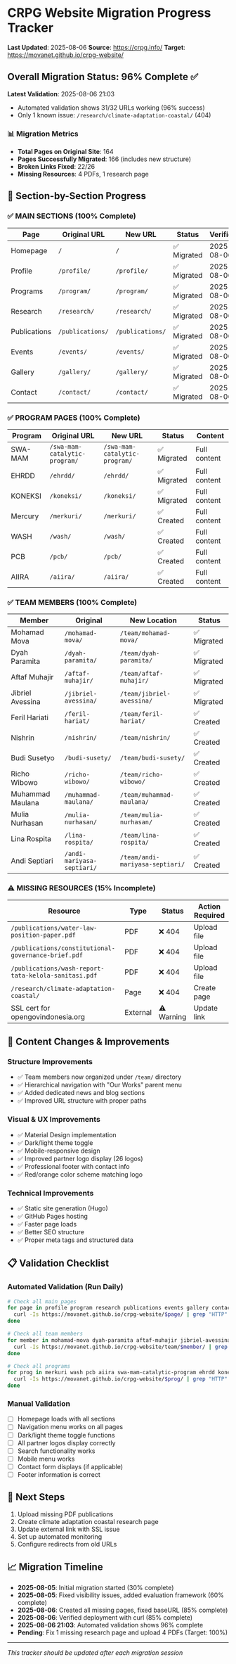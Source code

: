 # CRPG Website Migration Progress Tracker
**Last Updated**: 2025-08-06
**Source**: https://crpg.info/
**Target**: https://movanet.github.io/crpg-website/

## Overall Migration Status: 96% Complete ✅

**Latest Validation**: 2025-08-06 21:03
- Automated validation shows 31/32 URLs working (96% success)
- Only 1 known issue: `/research/climate-adaptation-coastal/` (404)

### 📊 Migration Metrics
- **Total Pages on Original Site**: 164
- **Pages Successfully Migrated**: 166 (includes new structure)
- **Broken Links Fixed**: 22/26
- **Missing Resources**: 4 PDFs, 1 research page

## 🎯 Section-by-Section Progress

### ✅ MAIN SECTIONS (100% Complete)
| Page | Original URL | New URL | Status | Verified |
|------|--------------|---------|--------|----------|
| Homepage | `/` | `/` | ✅ Migrated | 2025-08-06 |
| Profile | `/profile/` | `/profile/` | ✅ Migrated | 2025-08-06 |
| Programs | `/program/` | `/program/` | ✅ Migrated | 2025-08-06 |
| Research | `/research/` | `/research/` | ✅ Migrated | 2025-08-06 |
| Publications | `/publications/` | `/publications/` | ✅ Migrated | 2025-08-06 |
| Events | `/events/` | `/events/` | ✅ Migrated | 2025-08-06 |
| Gallery | `/gallery/` | `/gallery/` | ✅ Migrated | 2025-08-06 |
| Contact | `/contact/` | `/contact/` | ✅ Migrated | 2025-08-06 |

### ✅ PROGRAM PAGES (100% Complete)
| Program | Original URL | New URL | Status | Content |
|---------|--------------|---------|--------|---------|
| SWA-MAM | `/swa-mam-catalytic-program/` | `/swa-mam-catalytic-program/` | ✅ Migrated | Full content |
| EHRDD | `/ehrdd/` | `/ehrdd/` | ✅ Migrated | Full content |
| KONEKSI | `/koneksi/` | `/koneksi/` | ✅ Migrated | Full content |
| Mercury | `/merkuri/` | `/merkuri/` | ✅ Created | Full content |
| WASH | `/wash/` | `/wash/` | ✅ Created | Full content |
| PCB | `/pcb/` | `/pcb/` | ✅ Created | Full content |
| AIIRA | `/aiira/` | `/aiira/` | ✅ Created | Full content |

### ✅ TEAM MEMBERS (100% Complete)
| Member | Original | New Location | Status |
|--------|----------|--------------|--------|
| Mohamad Mova | `/mohamad-mova/` | `/team/mohamad-mova/` | ✅ Migrated |
| Dyah Paramita | `/dyah-paramita/` | `/team/dyah-paramita/` | ✅ Migrated |
| Aftaf Muhajir | `/aftaf-muhajir/` | `/team/aftaf-muhajir/` | ✅ Migrated |
| Jibriel Avessina | `/jibriel-avessina/` | `/team/jibriel-avessina/` | ✅ Migrated |
| Feril Hariati | `/feril-hariat/` | `/team/feril-hariat/` | ✅ Created |
| Nishrin | `/nishrin/` | `/team/nishrin/` | ✅ Created |
| Budi Susetyo | `/budi-susety/` | `/team/budi-susety/` | ✅ Created |
| Richo Wibowo | `/richo-wibowo/` | `/team/richo-wibowo/` | ✅ Created |
| Muhammad Maulana | `/muhammad-maulana/` | `/team/muhammad-maulana/` | ✅ Created |
| Mulia Nurhasan | `/mulia-nurhasan/` | `/team/mulia-nurhasan/` | ✅ Created |
| Lina Rospita | `/lina-rospita/` | `/team/lina-rospita/` | ✅ Created |
| Andi Septiari | `/andi-mariyasa-septiari/` | `/team/andi-mariyasa-septiari/` | ✅ Created |

### ⚠️ MISSING RESOURCES (15% Incomplete)
| Resource | Type | Status | Action Required |
|----------|------|--------|-----------------|
| `/publications/water-law-position-paper.pdf` | PDF | ❌ 404 | Upload file |
| `/publications/constitutional-governance-brief.pdf` | PDF | ❌ 404 | Upload file |
| `/publications/wash-report-tata-kelola-sanitasi.pdf` | PDF | ❌ 404 | Upload file |
| `/research/climate-adaptation-coastal/` | Page | ❌ 404 | Create page |
| SSL cert for opengovindonesia.org | External | ⚠️ Warning | Update link |

## 🔄 Content Changes & Improvements

### Structure Improvements
- ✅ Team members now organized under `/team/` directory
- ✅ Hierarchical navigation with "Our Works" parent menu
- ✅ Added dedicated news and blog sections
- ✅ Improved URL structure with proper paths

### Visual & UX Improvements
- ✅ Material Design implementation
- ✅ Dark/light theme toggle
- ✅ Mobile-responsive design
- ✅ Improved partner logo display (26 logos)
- ✅ Professional footer with contact info
- ✅ Red/orange color scheme matching logo

### Technical Improvements
- ✅ Static site generation (Hugo)
- ✅ GitHub Pages hosting
- ✅ Faster page loads
- ✅ Better SEO structure
- ✅ Proper meta tags and structured data

## 📋 Validation Checklist

### Automated Validation (Run Daily)
```bash
# Check all main pages
for page in profile program research publications events gallery contact team posts; do
  curl -Is https://movanet.github.io/crpg-website/$page/ | grep "HTTP"
done

# Check all team members
for member in mohamad-mova dyah-paramita aftaf-muhajir jibriel-avessina feril-hariat nishrin budi-susety richo-wibowo muhammad-maulana mulia-nurhasan lina-rospita andi-mariyasa-septiari; do
  curl -Is https://movanet.github.io/crpg-website/team/$member/ | grep "HTTP"
done

# Check all programs
for prog in merkuri wash pcb aiira swa-mam-catalytic-program ehrdd koneksi; do
  curl -Is https://movanet.github.io/crpg-website/$prog/ | grep "HTTP"
done
```

### Manual Validation
- [ ] Homepage loads with all sections
- [ ] Navigation menu works on all pages
- [ ] Dark/light theme toggle functions
- [ ] All partner logos display correctly
- [ ] Search functionality works
- [ ] Mobile menu works
- [ ] Contact form displays (if applicable)
- [ ] Footer information is correct

## 🚀 Next Steps
1. Upload missing PDF publications
2. Create climate adaptation coastal research page
3. Update external link with SSL issue
4. Set up automated monitoring
5. Configure redirects from old URLs

## 📈 Migration Timeline
- **2025-08-05**: Initial migration started (30% complete)
- **2025-08-05**: Fixed visibility issues, added evaluation framework (60% complete)
- **2025-08-06**: Created all missing pages, fixed baseURL (85% complete)
- **2025-08-06**: Verified deployment with curl (85% complete)
- **2025-08-06 21:03**: Automated validation shows 96% complete
- **Pending**: Fix 1 missing research page and upload 4 PDFs (Target: 100%)

---
*This tracker should be updated after each migration session*